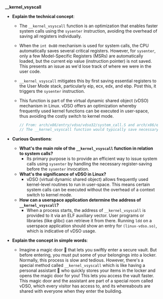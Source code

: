 **__kernel_vsyscall**
- **Explain the technical concept**:
  - The `__kernel_vsyscall` function is an optimization that enables faster system calls using the `sysenter` instruction, avoiding the overhead of saving all registers individually.
  - When the `int 0x80` mechanism is used for system calls, the CPU automatically saves several critical registers. However, for `sysenter`, only a few Model-Specific Registers (MSRs) are automatically loaded, but the current eip value (instruction pointer) is not saved. This presents an issue as we'd lose track of where we were in the user code.
  - `__kernel_vsyscall` mitigates this by first saving essential registers to the User Mode stack, particularly eip, ecx, edx, and ebp. Post this, it triggers the `sysenter` instruction.
  - This function is part of the virtual dynamic shared object (vDSO) mechanism in Linux. vDSO offers an optimization whereby frequently used kernel functions can be executed in user-space, thus avoiding the costly switch to kernel mode.
  
    ```c
    // From: arch/x86/entry/vdso/vdso32/system_call.S and arch/x86/entry/entry_32.S
    // The __kernel_vsyscall function would typically save necessary registers and initiate the sysenter.
    ```

- **Curious Questions**:
  - **What's the main role of the `__kernel_vsyscall` function in relation to system calls?**
    - Its primary purpose is to provide an efficient way to issue system calls using `sysenter` by handling the necessary register-saving before the `sysenter` invocation.
  - **What's the significance of vDSO in Linux?**
    - vDSO (virtual dynamic shared object) allows frequently used kernel-level routines to run in user-space. This means certain system calls can be executed without the overhead of a context switch to kernel mode.
  - **How can a userspace application determine the address of `__kernel_vsyscall`?**
    - When a process starts, the address of `__kernel_vsyscall` is provided to it via an ELF auxiliary vector. User programs or libraries (like glibc) can retrieve it from there. Running `ldd` on a userspace application should show an entry for `(linux-vdso.so)`, which is indicative of vDSO usage.

- **Explain the concept in simple words**:
  - Imagine a magic door 🚪 that lets you swiftly enter a secure vault. But before entering, you must put some of your belongings into a locker. Normally, this process is slow and tedious. However, there's a special method called `__kernel_vsyscall` which is like having a personal assistant 🤖 who quickly stores your items in the locker and opens the magic door for you! This lets you access the vault faster. This magic door and the assistant are part of a special room called vDSO, which every visitor has access to, and its whereabouts are shared with everyone when they enter the building.